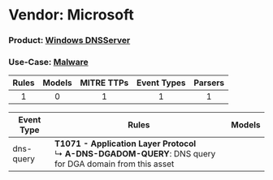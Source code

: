 Vendor: Microsoft
=================
### Product: [Windows DNSServer](../ds_microsoft_windows_dnsserver.md)
### Use-Case: [Malware](../../../../UseCases/uc_malware.md)

| Rules | Models | MITRE TTPs | Event Types | Parsers |
|:-----:|:------:|:----------:|:-----------:|:-------:|
|   1   |   0    |     1      |      1      |    1    |

| Event Type | Rules                                                                                                               | Models |
| ---------- | ------------------------------------------------------------------------------------------------------------------- | ------ |
| dns-query  | <b>T1071 - Application Layer Protocol</b><br> ↳ <b>A-DNS-DGADOM-QUERY</b>: DNS query for DGA domain from this asset |        |